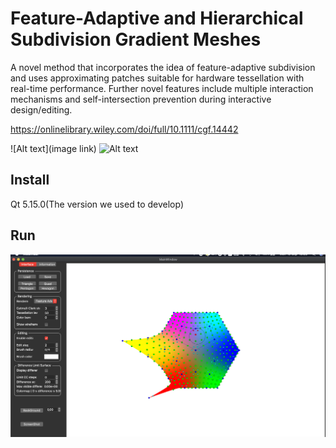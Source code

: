# Feature-Adaptive and Hierarchical Subdivision Gradient Meshes

A novel method that incorporates the idea of feature-adaptive subdivision and uses approximating patches suitable for hardware tessellation with real-time performance. Further novel features include multiple interaction mechanisms and self-intersection prevention during interactive design/editing.

https://onlinelibrary.wiley.com/doi/full/10.1111/cgf.14442

![Alt text](image link)
![Alt text](https://onlinelibrary.wiley.com/cms/asset/918622e6-4ddf-4487-952d-9ce3ab3d91ba/cgf14442-fig-0017-m.jpg)

## Install 

Qt 5.15.0(The version we used to develop)

## Run

![Alt text](https://raw.githubusercontent.com/junzhoupro/fashsubdivisiongradientmeshes/main/MeshTool/examples/Messages%20Image(281018200).png)
